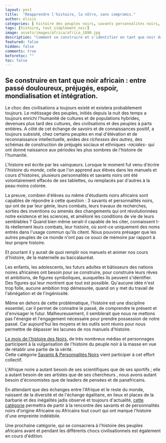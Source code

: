 ```yaml
---
layout: post
title:  "Réapprendre l'histoire, la nôtre, sans compromis."
author: elisis
categories: [ histoire des peuples noirs, savants personnalites noirs, juste Noir ]
tags: [histoire, tout_simplement_noir]
image: assets/images/africa/africa_1890.jpg
description: "Comment se construire et s'identifier en tant que noir dans la société actuelle."
featured: false
hidden: false
comments: true  
beforetoc: ""
toc: false
---
```



## Se construire en tant que noir africain : entre passé douloureux, préjugés, espoir, mondialisation et intégration.  
  
Le choc des civilisations a toujours existé et existera probablement toujours. Le métissage des peuples, initiés depuis la nuit des temps a toujours enrichi l'humanité de cultures et de populations hybrides, devenues plus tard des cultures, des civilisations et des peuples à parts entières. A côté de cet échange de savoirs et de connaissances positif, a toujours subsisté, chez certains peuples en mal d'élévation et de reconnaissance intellectuelle, avides *des richesses des autres*, des schémas de construction de préjugés sociaux et ethniques -*raciales*- qui ont donné naissance aux périodes les plus sombres de l'histoire de l'humanité.  
  
L'histoire est écrite par les vainqueurs. Lorsque le moment fut venu d'écrire *l'histoire du monde*, celle que l'on apprend aux élèves dans les manuels et cours d'histoires, plusieurs personnalités et savants noirs ont été volontairement effacés de ses tablettes, ou remplacés par d'autres à la peau moins colorée.  
  
La preuve, combien d'élèves ou même d'étudiants noirs africains sont capables de répondre à cette question : 3 savants et personnalités noirs, qui ont de par leur génie, leurs combats, leurs travaux de recherches, sorties des inventions ou amenés des changements qui ont révolutionnées notre existence et les sciences, et amélioré les conditions de vie de leurs semblables ? Quand bien même serait-il capable de les citer, connaissent t-ils réellement leurs combats, leur histoire, où sont-ce uniquement des noms entrés dans l'usage commun qu'ils citent. Nous pouvons présager que les autres peuples de ce monde n'ont pas ce souci de mémoire par rapport à leur propre histoire.  
  
Et pourtant il y aurait de quoi remplir nos manuels et animer nos cours d'histoire, de la maternelle au baccalauréat.  
  
Les enfants, les adolescents, les futurs adultes et bâtisseurs des nations noires africaines ont besoin pour se construire, pour construire leurs rêves et ambitions, de figures symboliques, auxquelles ils peuvent s'identifier. Des figures qui leur montrent que tout est possible. Qu'aucune idée n'est trop folle, aucune ambition trop démesurée, quand on y met du travail de l'abnégation et de l'ingéniosité.  
  
Même en dehors de cette problématique, l'histoire est une discipline essentiel, car il permet de connaitre le passé, de comprendre le présent et d'envisager le futur. Malheureusement, il semblerait que nous ne mettons pas l'énergie et l'engagement nécessaire pour prendre possession de notre passé. Car aujourd'hui les moyens et les outils sont réunis pour nous permettre de dépasser les lacunes de nos manuels d'histoire.   
  
[Le mois de l'histoire des Noirs](https://fr.wikipedia.org/wiki/Mois_de_l%27histoire_des_Noirs), de très nombreux médias et personnages participent à la vulgarisation de l'histoire du peuple noir à la masse en vue de rétablir une partie de la vérité.   
Cette catégorie <a target="_blank" href="{{ site.baseurl }}/categories#savants-personnalites-noirs">Savants & Personnalités Noirs</a> vient participer à cet effort collectif.  
  
L'Afrique noire a autant besoin de ses scientifiques que de ses sportifs ; elle a autant besoin de ses artistes que de ses chercheurs , nous avons autant besoin d'économistes que de leaders de pensées et de panafricains. 

En attendant que des échanges entre l'Afrique et le reste du monde, naissent de la diversité et de l'échange égalitaire, en lieux et places de la barbarie et des inégalités jadis observé et toujours d'actualité, <a target="_blank" href="{{ site.baseurl }}/categories#savants-personnalites-noirs">cette catégorie</a> permettra de partir à la rencontre des savants et de personnalités noirs d'origine Africaine ou Africains tout court  qui ont marqué l'histoire d'une empreinte indélébile. 

Une prochaine catégorie, qui se consacrera à l'histoire des peuples africains avant et pendant les différents chocs civilisationnels est également en cours d'édition.



